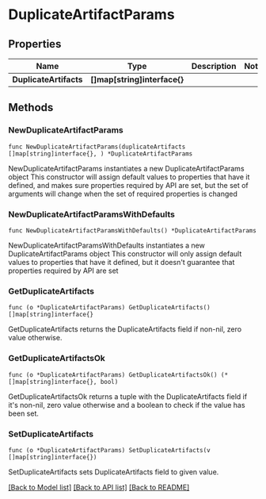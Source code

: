 # DuplicateArtifactParams

## Properties

Name | Type | Description | Notes
------------ | ------------- | ------------- | -------------
**DuplicateArtifacts** | **[]map[string]interface{}** |  | 

## Methods

### NewDuplicateArtifactParams

`func NewDuplicateArtifactParams(duplicateArtifacts []map[string]interface{}, ) *DuplicateArtifactParams`

NewDuplicateArtifactParams instantiates a new DuplicateArtifactParams object
This constructor will assign default values to properties that have it defined,
and makes sure properties required by API are set, but the set of arguments
will change when the set of required properties is changed

### NewDuplicateArtifactParamsWithDefaults

`func NewDuplicateArtifactParamsWithDefaults() *DuplicateArtifactParams`

NewDuplicateArtifactParamsWithDefaults instantiates a new DuplicateArtifactParams object
This constructor will only assign default values to properties that have it defined,
but it doesn't guarantee that properties required by API are set

### GetDuplicateArtifacts

`func (o *DuplicateArtifactParams) GetDuplicateArtifacts() []map[string]interface{}`

GetDuplicateArtifacts returns the DuplicateArtifacts field if non-nil, zero value otherwise.

### GetDuplicateArtifactsOk

`func (o *DuplicateArtifactParams) GetDuplicateArtifactsOk() (*[]map[string]interface{}, bool)`

GetDuplicateArtifactsOk returns a tuple with the DuplicateArtifacts field if it's non-nil, zero value otherwise
and a boolean to check if the value has been set.

### SetDuplicateArtifacts

`func (o *DuplicateArtifactParams) SetDuplicateArtifacts(v []map[string]interface{})`

SetDuplicateArtifacts sets DuplicateArtifacts field to given value.



[[Back to Model list]](../README.md#documentation-for-models) [[Back to API list]](../README.md#documentation-for-api-endpoints) [[Back to README]](../README.md)


